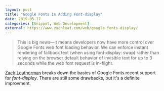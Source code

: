 ```yaml
---
layout: post
title: "Google Fonts Is Adding Font-display"
date: 2019-05-17
categories: [Snippet, Web Development]
external: https://www.zachleat.com/web/google-fonts-display/
---
```

> This is big news—it means developers now have more control over Google Fonts web font loading behavior. We can enforce instant rendering of fallback text (when using font-display: swap) rather than relying on the browser default behavior of invisible text for up to 3 seconds while the web font request is in-flight.

[Zach Leatherman](https://twitter.com/zachleat) breaks down the basics of Google Fonts recent support for _font-display_. There are still some drawbacks, but it's a definite improvment.
